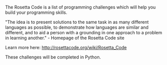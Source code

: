 The Rosetta Code is a list of programming challenges which will help you build your programming skills.

"The idea is to present solutions to the same task in as many different languages as possible, to demonstrate how languages are similar and different, and to aid a person with a grounding in one approach to a problem in learning another." - Homepage of the Rosetta Code site

Learn more here: http://rosettacode.org/wiki/Rosetta_Code

These challenges will be completed in Python.